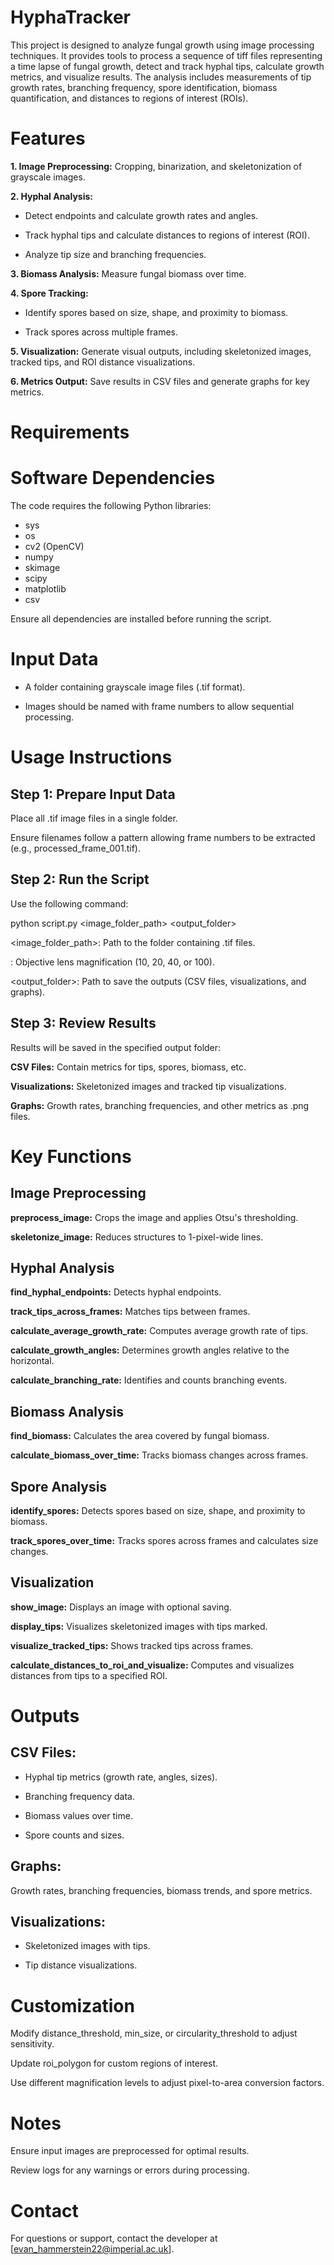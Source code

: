 # HyphaTracker

This project is designed to analyze fungal growth using image processing techniques. It provides tools to process a sequence of tiff files representing a time lapse of fungal growth, detect and track hyphal tips, calculate growth metrics, and visualize results. The analysis includes measurements of tip growth rates, branching frequency, spore identification, biomass quantification, and distances to regions of interest (ROIs).

# Features

**1. Image Preprocessing:** Cropping, binarization, and skeletonization of grayscale images.

**2. Hyphal Analysis:**

* Detect endpoints and calculate growth rates and angles.

* Track hyphal tips and calculate distances to regions of interest (ROI).

* Analyze tip size and branching frequencies.

**3. Biomass Analysis:** Measure fungal biomass over time.

**4. Spore Tracking:**

* Identify spores based on size, shape, and proximity to biomass.

* Track spores across multiple frames.

**5. Visualization:** Generate visual outputs, including skeletonized images, tracked tips, and ROI distance visualizations.

**6. Metrics Output:** Save results in CSV files and generate graphs for key metrics.

# Requirements

# Software Dependencies

The code requires the following Python libraries:

* sys
* os
* cv2 (OpenCV)
* numpy
* skimage
* scipy
* matplotlib
* csv

Ensure all dependencies are installed before running the script.

# Input Data

* A folder containing grayscale image files (.tif format).

* Images should be named with frame numbers to allow sequential processing.

# Usage Instructions

## Step 1: Prepare Input Data

Place all .tif image files in a single folder.

Ensure filenames follow a pattern allowing frame numbers to be extracted (e.g., processed_frame_001.tif).

## Step 2: Run the Script

Use the following command:

python script.py <image_folder_path> <magnification> <output_folder>

<image_folder_path>: Path to the folder containing .tif files.

<magnification>: Objective lens magnification (10, 20, 40, or 100).

<output_folder>: Path to save the outputs (CSV files, visualizations, and graphs).

## Step 3: Review Results

Results will be saved in the specified output folder:

**CSV Files:** Contain metrics for tips, spores, biomass, etc.

**Visualizations:** Skeletonized images and tracked tip visualizations.

**Graphs:** Growth rates, branching frequencies, and other metrics as .png files.

# Key Functions

## Image Preprocessing

**preprocess_image:** Crops the image and applies Otsu's thresholding.

**skeletonize_image:** Reduces structures to 1-pixel-wide lines.

## Hyphal Analysis

**find_hyphal_endpoints:** Detects hyphal endpoints.

**track_tips_across_frames:** Matches tips between frames.

**calculate_average_growth_rate:** Computes average growth rate of tips.

**calculate_growth_angles:** Determines growth angles relative to the horizontal.

**calculate_branching_rate:** Identifies and counts branching events.

## Biomass Analysis

**find_biomass:** Calculates the area covered by fungal biomass.

**calculate_biomass_over_time:** Tracks biomass changes across frames.

## Spore Analysis

**identify_spores:** Detects spores based on size, shape, and proximity to biomass.

**track_spores_over_time:** Tracks spores across frames and calculates size changes.

## Visualization

**show_image:** Displays an image with optional saving.

**display_tips:** Visualizes skeletonized images with tips marked.

**visualize_tracked_tips:** Shows tracked tips across frames.

**calculate_distances_to_roi_and_visualize:** Computes and visualizes distances from tips to a specified ROI.

# Outputs

## CSV Files:

* Hyphal tip metrics (growth rate, angles, sizes).

* Branching frequency data.

* Biomass values over time.

* Spore counts and sizes.

## Graphs:

Growth rates, branching frequencies, biomass trends, and spore metrics.

## Visualizations:

* Skeletonized images with tips.

* Tip distance visualizations.

# Customization

Modify distance_threshold, min_size, or circularity_threshold to adjust sensitivity.

Update roi_polygon for custom regions of interest.

Use different magnification levels to adjust pixel-to-area conversion factors.

# Notes

Ensure input images are preprocessed for optimal results.

Review logs for any warnings or errors during processing.

# Contact

For questions or support, contact the developer at [evan_hammerstein22@imperial.ac.uk].
